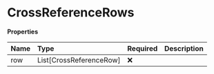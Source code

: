 # CrossReferenceRows

**Properties**

| Name | Type                    | Required | Description |
| :--- | :---------------------- | :------- | :---------- |
| row  | List[CrossReferenceRow] | ❌       |             |

